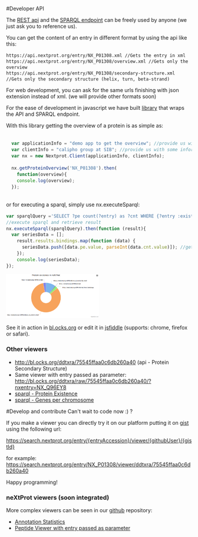 #Developer API

The [REST api](https://api.nextprot.org) and the [SPARQL endpoint](https://api.nextprot.org/sparql) can be freely used by anyone (we just ask you to reference us). 

You can get the content of an entry in different format by using the api like this:
```
https://api.nextprot.org/entry/NX_P01308.xml //Gets the entry in xml
https://api.nextprot.org/entry/NX_P01308/overview.xml //Gets only the overview
https://api.nextprot.org/entry/NX_P01308/secondary-structure.xml //Gets only the secondary structure (helix, turn, beta-strand)
```

For web development, you can ask for the same urls finishing with json extension instead of xml. (we will provide other formats soon)

For the ease of development in javascript we have built [library](https://github.com/calipho-sib/nextprot-js) that wraps the API and SPARQL endpoint. 

With this library getting the overview of a protein is as simple as: 
```javascript

  var applicationInfo = "demo app to get the overview"; //provide us with some information about what your app is doing
  var clientInfo = "calipho group at SIB"; //provide us with some information about who you are
  var nx = new Nextprot.Client(applicationInfo, clientInfo);

  nx.getProteinOverview('NX_P01308').then(
    function(overview){
    console.log(overview);
  });  
  
```

or for executing a sparql, simply use nx.executeSparql:

```javascript
var sparqlQuery ='SELECT ?pe count(?entry) as ?cnt WHERE {?entry :existence ?pe} group by ?pe';
//execute sparql and retrieve result
nx.executeSparql(sparqlQuery).then(function (result){
  var seriesData = [];
    result.results.bindings.map(function (data) {
      seriesData.push([data.pe.value, parseInt(data.cnt.value)]); //gets number of entries
    });
    console.log(seriesData);
});
```
<img width="50%" src="https://raw.githubusercontent.com/calipho-sib/nextprot-docs/master/help/assets/pie-protein-chart-existence.png"/>

See it in action in [bl.ocks.org](http://bl.ocks.org/ddtxra/a1fd0e5613ed6b72ff8f) or edit it in [jsfiddle](http://jsfiddle.net/ddtxra/x3umjp67/) (supports: chrome, firefox or safari).

### Other viewers 

* http://bl.ocks.org/ddtxra/75545ffaa0c6db260a40 (api - Protein Secondary Structure)
* Same viewer with entry passed as parameter: http://bl.ocks.org/ddtxra/raw/75545ffaa0c6db260a40/?nxentry=NX_Q96EY8
* [sparql - Protein Existence](http://bl.ocks.org/ddtxra/a1fd0e5613ed6b72ff8f)
* [sparql - Genes per chromosome](http://bl.ocks.org/ddtxra/4a5189dba66cd84aefd1)

#Develop and contribute
Can't wait to code now :) ?

If you make a viewer you can directly try it on our platform putting it on [gist](https://gist.github.com/) using the following url:

https://search.nextprot.org/entry/{entryAccession}/viewer/{githubUser}/{gistId}

for example:
https://search.nextprot.org/entry/NX_P01308/viewer/ddtxra/75545ffaa0c6db260a40

Happy programming!

### neXtProt viewers (soon integrated)
More complex viewers can be seen in our [github](https://github.com/calipho-sib/nextprot-viewers) repository:

* [Annotation Statistics](https://cdn.rawgit.com/calipho-sib/nextprot-viewers/master/annot-stats/app/assets/index.html)
* [Peptide Viewer with entry passed as parameter](https://cdn.rawgit.com/calipho-sib/nextprot-viewers/master/peptide-viewer/app/assets/index.html?nxentry=NX_P46976)
